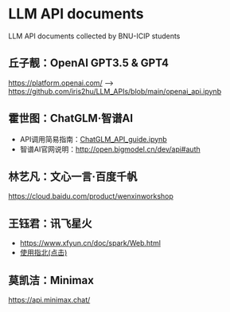 # LLM API documents
LLM API documents collected by BNU-ICIP students

## 丘子靓：OpenAI GPT3.5 & GPT4

https://platform.openai.com/ 
--> https://github.com/iris2hu/LLM_APIs/blob/main/openai_api.ipynb

## 霍世图：ChatGLM·智谱AI

- API调用简易指南：[ChatGLM_API_guide.ipynb](https://github.com/iris2hu/LLM_APIs/blob/main/ChatGLM_API_guide.ipynb)
- 智谱AI官网说明：http://open.bigmodel.cn/dev/api#auth 

## 林艺凡：文心一言·百度千帆

https://cloud.baidu.com/product/wenxinworkshop

## 王钰君：讯飞星火

- https://www.xfyun.cn/doc/spark/Web.html 
- [使用指北(点击)](https://github.com/iris2hu/LLM_APIs/blob/main/%E8%AE%AF%E9%A3%9E%E6%98%9F%E7%81%AB%E8%AE%A4%E7%9F%A5%E5%A4%A7%E6%A8%A1%E5%9E%8B.md)
## 莫凯洁：Minimax

https://api.minimax.chat/
